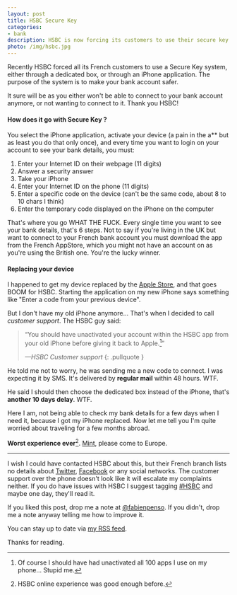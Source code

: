 ```yaml
--- 
layout: post
title: HSBC Secure Key
categories: 
- bank
description: HSBC is now forcing its customers to use their secure key system to connect to their bank account, and it's a mess. This is my experience trying to use it.
photo: /img/hsbc.jpg
---
```


Recently HSBC forced all its French customers to use a Secure Key system,
either through a dedicated box, or through an iPhone application. The purpose
of the system is to make your bank account safer.

It sure will be as you either won't be able to connect to your bank account
anymore, or not wanting to connect to it. Thank you HSBC!

#### How does it go with Secure Key ?

You select the iPhone application, activate your device (a pain in the a** but
as least you do that only once), and every time you want to login on your
account to see your bank details, you must:

1. Enter your Internet ID on their webpage (11 digits)
2. Answer a security answer
3. Take your iPhone
4. Enter your Internet ID on the phone (11 digits)
5. Enter a specific code on the device (can't be the same code, about 8 to 10 chars I think)
6. Enter the temporary code displayed on the iPhone on the computer

That's where you go WHAT THE FUCK. Every single time you want to see your bank
details, that's 6 steps. Not to say if you're living in the UK but want to
connect to your French bank account you must download the app from the French
AppStore, which you might not have an account on as you're using the British
one. You're the lucky winner.

#### Replacing your device

I happened to get my device replaced by the [Apple
Store](http://www.apple.com/store), and that goes BOOM for HSBC. Starting the
application on my new iPhone says something like "Enter a code from your
previous device".

But I don't have my old iPhone anymore... That's when I decided to call
*customer support*. The HSBC guy said: 

> “You should have unactivated your account within the HSBC app from your old
> iPhone before giving it back to Apple.[^1]”
>
> <cite>—HSBC Customer support</cite>
{: .pullquote }

He told me not to worry, he was sending me a new code to connect. I was
expecting it by SMS. It's delivered by **regular mail** within 48 hours. WTF.

He said I should then choose the dedicated box instead of the iPhone, that's
**another 10 days delay**. WTF.

Here I am, not being able to check my bank details for a few days when I need
it, because I got my iPhone replaced. Now let me tell you I'm quite worried
about traveling for a few months abroad.

**Worst experience ever**[^2]. [Mint](http://www.mint.com), please come to Europe.

* * * 

I wish I could have contacted HSBC about this, but their French branch lists no
details about [Twitter](http://www.twitter.com),
[Facebook](http://www.facebook.com) or any social networks. The customer
support over the phone doesn't look like it will escalate my complaints
neither. If you do have issues with HSBC I suggest tagging
[#HSBC](https://twitter.com/search?q=%23hsbc&src=typd) and maybe one day,
they'll read it.

If you liked this post, drop me a note at
[@fabienpenso](http://twitter.com/fabienpenso). If you didn't, drop me a note
anyway telling me how to improve it.

You can stay up to date via [my RSS feed](/atom.xml).

Thanks for reading.

[^1]: Of course I should have had unactivated all 100 apps I use on my phone... Stupid me.
[^2]: HSBC online experience was good enough before.
